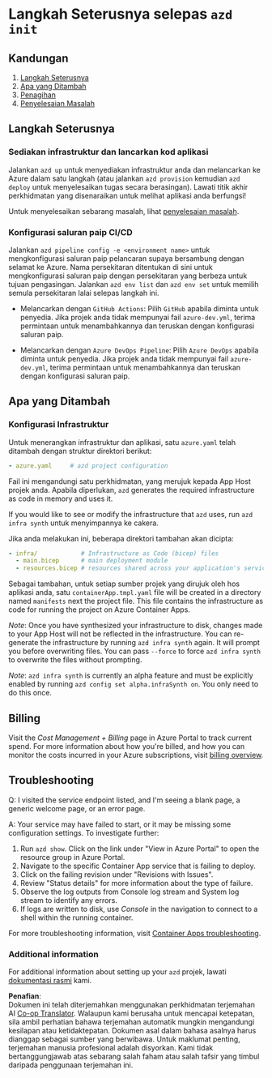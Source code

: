 <!--
CO_OP_TRANSLATOR_METADATA:
{
  "original_hash": "be745fda2aef9ee7ea772119fc6cdcf7",
  "translation_date": "2025-05-17T14:19:01+00:00",
  "source_file": "04-PracticalImplementation/samples/csharp/src/next-steps.md",
  "language_code": "ms"
}
-->
# Langkah Seterusnya selepas `azd init`

## Kandungan

1. [Langkah Seterusnya](../../../../../../04-PracticalImplementation/samples/csharp/src)
2. [Apa yang Ditambah](../../../../../../04-PracticalImplementation/samples/csharp/src)
3. [Penagihan](../../../../../../04-PracticalImplementation/samples/csharp/src)
4. [Penyelesaian Masalah](../../../../../../04-PracticalImplementation/samples/csharp/src)

## Langkah Seterusnya

### Sediakan infrastruktur dan lancarkan kod aplikasi

Jalankan `azd up` untuk menyediakan infrastruktur anda dan melancarkan ke Azure dalam satu langkah (atau jalankan `azd provision` kemudian `azd deploy` untuk menyelesaikan tugas secara berasingan). Lawati titik akhir perkhidmatan yang disenaraikan untuk melihat aplikasi anda berfungsi!

Untuk menyelesaikan sebarang masalah, lihat [penyelesaian masalah](../../../../../../04-PracticalImplementation/samples/csharp/src).

### Konfigurasi saluran paip CI/CD

Jalankan `azd pipeline config -e <environment name>` untuk mengkonfigurasi saluran paip pelancaran supaya bersambung dengan selamat ke Azure. Nama persekitaran ditentukan di sini untuk mengkonfigurasi saluran paip dengan persekitaran yang berbeza untuk tujuan pengasingan. Jalankan `azd env list` dan `azd env set` untuk memilih semula persekitaran lalai selepas langkah ini.

- Melancarkan dengan `GitHub Actions`: Pilih `GitHub` apabila diminta untuk penyedia. Jika projek anda tidak mempunyai fail `azure-dev.yml`, terima permintaan untuk menambahkannya dan teruskan dengan konfigurasi saluran paip.

- Melancarkan dengan `Azure DevOps Pipeline`: Pilih `Azure DevOps` apabila diminta untuk penyedia. Jika projek anda tidak mempunyai fail `azure-dev.yml`, terima permintaan untuk menambahkannya dan teruskan dengan konfigurasi saluran paip.

## Apa yang Ditambah

### Konfigurasi Infrastruktur

Untuk menerangkan infrastruktur dan aplikasi, satu `azure.yaml` telah ditambah dengan struktur direktori berikut:

```yaml
- azure.yaml     # azd project configuration
```

Fail ini mengandungi satu perkhidmatan, yang merujuk kepada App Host projek anda. Apabila diperlukan, `azd` generates the required infrastructure as code in memory and uses it.

If you would like to see or modify the infrastructure that `azd` uses, run `azd infra synth` untuk menyimpannya ke cakera.

Jika anda melakukan ini, beberapa direktori tambahan akan dicipta:

```yaml
- infra/            # Infrastructure as Code (bicep) files
  - main.bicep      # main deployment module
  - resources.bicep # resources shared across your application's services
```

Sebagai tambahan, untuk setiap sumber projek yang dirujuk oleh hos aplikasi anda, satu `containerApp.tmpl.yaml` file will be created in a directory named `manifests` next the project file. This file contains the infrastructure as code for running the project on Azure Container Apps.

*Note*: Once you have synthesized your infrastructure to disk, changes made to your App Host will not be reflected in the infrastructure. You can re-generate the infrastructure by running `azd infra synth` again. It will prompt you before overwriting files. You can pass `--force` to force `azd infra synth` to overwrite the files without prompting.

*Note*: `azd infra synth` is currently an alpha feature and must be explicitly enabled by running `azd config set alpha.infraSynth on`. You only need to do this once.

## Billing

Visit the *Cost Management + Billing* page in Azure Portal to track current spend. For more information about how you're billed, and how you can monitor the costs incurred in your Azure subscriptions, visit [billing overview](https://learn.microsoft.com/azure/developer/intro/azure-developer-billing).

## Troubleshooting

Q: I visited the service endpoint listed, and I'm seeing a blank page, a generic welcome page, or an error page.

A: Your service may have failed to start, or it may be missing some configuration settings. To investigate further:

1. Run `azd show`. Click on the link under "View in Azure Portal" to open the resource group in Azure Portal.
2. Navigate to the specific Container App service that is failing to deploy.
3. Click on the failing revision under "Revisions with Issues".
4. Review "Status details" for more information about the type of failure.
5. Observe the log outputs from Console log stream and System log stream to identify any errors.
6. If logs are written to disk, use *Console* in the navigation to connect to a shell within the running container.

For more troubleshooting information, visit [Container Apps troubleshooting](https://learn.microsoft.com/azure/container-apps/troubleshooting). 

### Additional information

For additional information about setting up your `azd` projek, lawati [dokumentasi rasmi](https://learn.microsoft.com/azure/developer/azure-developer-cli/make-azd-compatible?pivots=azd-convert) kami.

**Penafian**:  
Dokumen ini telah diterjemahkan menggunakan perkhidmatan terjemahan AI [Co-op Translator](https://github.com/Azure/co-op-translator). Walaupun kami berusaha untuk mencapai ketepatan, sila ambil perhatian bahawa terjemahan automatik mungkin mengandungi kesilapan atau ketidaktepatan. Dokumen asal dalam bahasa asalnya harus dianggap sebagai sumber yang berwibawa. Untuk maklumat penting, terjemahan manusia profesional adalah disyorkan. Kami tidak bertanggungjawab atas sebarang salah faham atau salah tafsir yang timbul daripada penggunaan terjemahan ini.